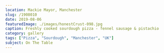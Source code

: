 ```yaml
---
location: Mackie Mayor, Manchester
slug: /1908010
date: 2019-08-06
featuredImage: ./images/honestCrust-098.jpg
caption: Freshly cooked sourdough pizza - fennel sausage & pistachio
category: gallery
tags: ["Pizza", "Sourdough", "Manchester", "UK"]
subject: On The Table
---
```

